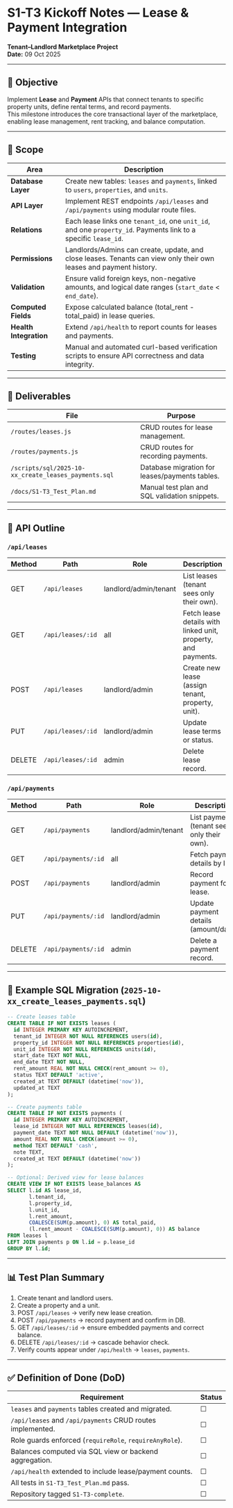 # S1-T3 Kickoff Notes — Lease & Payment Integration
**Tenant–Landlord Marketplace Project**  
**Date:** 09 Oct 2025

---

## 🎯 Objective

Implement **Lease** and **Payment** APIs that connect tenants to specific property units, define rental terms, and record payments.  
This milestone introduces the core transactional layer of the marketplace, enabling lease management, rent tracking, and balance computation.

---

## 🧱 Scope

| Area | Description |
|------|--------------|
| **Database Layer** | Create new tables: `leases` and `payments`, linked to `users`, `properties`, and `units`. |
| **API Layer** | Implement REST endpoints `/api/leases` and `/api/payments` using modular route files. |
| **Relations** | Each lease links one `tenant_id`, one `unit_id`, and one `property_id`. Payments link to a specific `lease_id`. |
| **Permissions** | Landlords/Admins can create, update, and close leases. Tenants can view only their own leases and payment history. |
| **Validation** | Ensure valid foreign keys, non-negative amounts, and logical date ranges (`start_date` < `end_date`). |
| **Computed Fields** | Expose calculated balance (total_rent - total_paid) in lease queries. |
| **Health Integration** | Extend `/api/health` to report counts for leases and payments. |
| **Testing** | Manual and automated curl-based verification scripts to ensure API correctness and data integrity. |

---

## 🔧 Deliverables

| File | Purpose |
|------|----------|
| `/routes/leases.js` | CRUD routes for lease management. |
| `/routes/payments.js` | CRUD routes for recording payments. |
| `/scripts/sql/2025-10-xx_create_leases_payments.sql` | Database migration for leases/payments tables. |
| `/docs/S1-T3_Test_Plan.md` | Manual test plan and SQL validation snippets. |

---

## 🧩 API Outline

### `/api/leases`
| Method | Path | Role | Description |
|---------|------|------|-------------|
| GET | `/api/leases` | landlord/admin/tenant | List leases (tenant sees only their own). |
| GET | `/api/leases/:id` | all | Fetch lease details with linked unit, property, and payments. |
| POST | `/api/leases` | landlord/admin | Create new lease (assign tenant, property, unit). |
| PUT | `/api/leases/:id` | landlord/admin | Update lease terms or status. |
| DELETE | `/api/leases/:id` | admin | Delete lease record. |

### `/api/payments`
| Method | Path | Role | Description |
|---------|------|------|-------------|
| GET | `/api/payments` | landlord/admin/tenant | List payments (tenant sees only their own). |
| GET | `/api/payments/:id` | all | Fetch payment details by ID. |
| POST | `/api/payments` | landlord/admin | Record payment for a lease. |
| PUT | `/api/payments/:id` | landlord/admin | Update payment details (amount/date). |
| DELETE | `/api/payments/:id` | admin | Delete a payment record. |

---

## 🧮 Example SQL Migration (`2025-10-xx_create_leases_payments.sql`)

```sql
-- Create leases table
CREATE TABLE IF NOT EXISTS leases (
  id INTEGER PRIMARY KEY AUTOINCREMENT,
  tenant_id INTEGER NOT NULL REFERENCES users(id),
  property_id INTEGER NOT NULL REFERENCES properties(id),
  unit_id INTEGER NOT NULL REFERENCES units(id),
  start_date TEXT NOT NULL,
  end_date TEXT NOT NULL,
  rent_amount REAL NOT NULL CHECK(rent_amount >= 0),
  status TEXT DEFAULT 'active',
  created_at TEXT DEFAULT (datetime('now')),
  updated_at TEXT
);

-- Create payments table
CREATE TABLE IF NOT EXISTS payments (
  id INTEGER PRIMARY KEY AUTOINCREMENT,
  lease_id INTEGER NOT NULL REFERENCES leases(id),
  payment_date TEXT NOT NULL DEFAULT (datetime('now')),
  amount REAL NOT NULL CHECK(amount >= 0),
  method TEXT DEFAULT 'cash',
  note TEXT,
  created_at TEXT DEFAULT (datetime('now'))
);

-- Optional: Derived view for lease balances
CREATE VIEW IF NOT EXISTS lease_balances AS
SELECT l.id AS lease_id,
       l.tenant_id,
       l.property_id,
       l.unit_id,
       l.rent_amount,
       COALESCE(SUM(p.amount), 0) AS total_paid,
       (l.rent_amount - COALESCE(SUM(p.amount), 0)) AS balance
FROM leases l
LEFT JOIN payments p ON l.id = p.lease_id
GROUP BY l.id;
```

---

## 📊 Test Plan Summary
1. Create tenant and landlord users.
2. Create a property and a unit.
3. POST `/api/leases` → verify new lease creation.
4. POST `/api/payments` → record payment and confirm in DB.
5. GET `/api/leases/:id` → ensure embedded payments and correct balance.
6. DELETE `/api/leases/:id` → cascade behavior check.
7. Verify counts appear under `/api/health` → `leases`, `payments`.

---

## ✅ Definition of Done (DoD)
| Requirement | Status |
|--------------|---------|
| `leases` and `payments` tables created and migrated. | ☐ |
| `/api/leases` and `/api/payments` CRUD routes implemented. | ☐ |
| Role guards enforced (`requireRole`, `requireAnyRole`). | ☐ |
| Balances computed via SQL view or backend aggregation. | ☐ |
| `/api/health` extended to include lease/payment counts. | ☐ |
| All tests in `S1-T3_Test_Plan.md` pass. | ☐ |
| Repository tagged `S1-T3-complete`. | ☐ |

